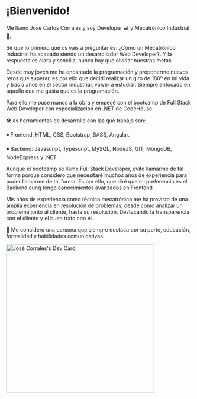 # ¡Bienvenido! 

Me llamo Jose Carlos Corrales y soy Developer 💻 y Mecatrónico Industrial🔧. 

Sé que lo primero que os vais a preguntar es: ¿Cómo un Mecatrónico Industrial ha acabado siendo un desarrollador Web Developer?. Y la respuesta es clara y sencilla, nunca hay que olvidar nuestras metas. 

Desde muy joven me ha encantado la programación y proponerme nuevos retos que superar, es por ello que decidí realizar un giro de 180º en mi vida y tras 5 años en el sector industrial, volver a estudiar. Siempre enfocado en aquello que me gusta que es la programación.

Para ello me puse manos a la obra y empecé con el bootcamp de Full Stack Web Developer con especialización en .NET de CodeHouse.

🛠 as herramientas de desarrollo con las que trabajo son:

◾ Frontend: HTML, CSS, Bootstrap, SASS, Angular.

◾ Backend: Javascript, Typescript, MySQL, NodeJS, GIT, MongoDB, NodeExpress y .NET

Aunque el bootcamp se llame Full Stack Developer, evito llamarme de tal forma porque considero que necesitaré muchos años de experiencia para poder llamarme de tal forma. Es por ello, que diré que mi preferencia es el Backend aunq tengo conocimientos avanzados en Frontend 

Mis años de experiencia como técnico mecatrónico me ha provisto de una amplia experiencia en resolución de problemas, desde como analizar un problema junto al cliente, hasta su resolución. Destacando la transparencia con el cliente y el buen trato con él. 

🔔 Me considero una persona que siempre destaca por su porte, educación, formalidad y habilidades comunicativas.

<a href="https://app.daily.dev/Roselty"><img src="https://api.daily.dev/devcards/a210e2763fae4c6ab0de63d51bc5a45a.png?r=7fc" width="400" alt="José Corrales's Dev Card"/></a>
